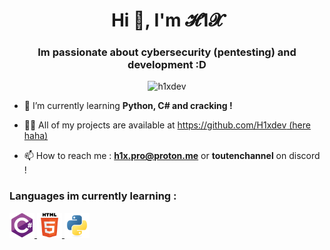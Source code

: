 <h1 align="center">Hi 👋, I'm 𝓗1𝓧</h1>
<h3 align="center">Im passionate about cybersecurity (pentesting) and development :D</h3>

<p align="center"> <img src="https://komarev.com/ghpvc/?username=h1xdev&label=Profile%20views&color=0e75b6&style=flat" alt="h1xdev" /> </p>

- 🌱 I’m currently learning **Python, C# and cracking !**

- 👨‍💻 All of my projects are available at [https://github.com/H1xdev (here haha)](https://github.com/H1xdev (here haha))

- 📫 How to reach me : **h1x.pro@proton.me** or **toutenchannel** on discord !

<h3 align="left">Languages im currently learning :</h3>
<p align="left"> <a href="https://www.w3schools.com/cs/" target="_blank" rel="noreferrer"> <img src="https://raw.githubusercontent.com/devicons/devicon/master/icons/csharp/csharp-original.svg" alt="csharp" width="40" height="40"/> </a> <a href="https://www.w3.org/html/" target="_blank" rel="noreferrer"> <img src="https://raw.githubusercontent.com/devicons/devicon/master/icons/html5/html5-original-wordmark.svg" alt="html5" width="40" height="40"/> </a> <a href="https://www.python.org" target="_blank" rel="noreferrer"> <img src="https://raw.githubusercontent.com/devicons/devicon/master/icons/python/python-original.svg" alt="python" width="40" height="40"/> </a> </p>
